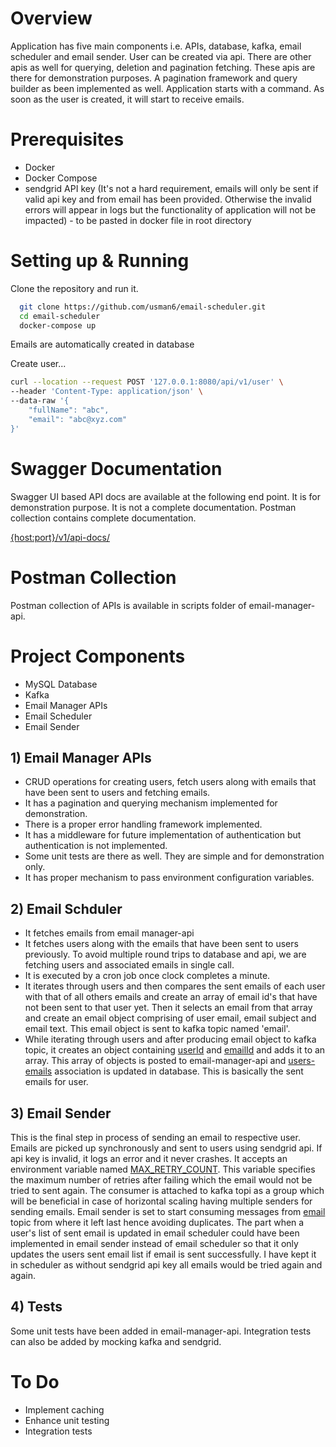 # Overview

Application has five main components i.e. APIs, database, kafka, email scheduler and email sender. User can be created via api. There are other apis as well for querying, deletion and pagination fetching. These apis are there for demonstration purposes. A pagination framework and query builder as  been implemented as well. Application starts with a command. As soon as the user is created, it will start to receive emails.

# Prerequisites

- Docker
- Docker Compose
- sendgrid API key (It's not a hard requirement, emails will only be sent if valid api key and from email has been provided. Otherwise the invalid errors will appear in logs but the functionality of application will not be impacted) - to be pasted in docker file in root directory

# Setting up & Running

Clone the repository and run it.

```bash
  git clone https://github.com/usman6/email-scheduler.git
  cd email-scheduler
  docker-compose up
```
Emails are automatically created in database

Create user...

```bash
curl --location --request POST '127.0.0.1:8080/api/v1/user' \
--header 'Content-Type: application/json' \
--data-raw '{
    "fullName": "abc",
    "email": "abc@xyz.com"
}'
```

# Swagger Documentation

Swagger UI based API docs are available at the following end point. It is for demonstration purpose. It is not a complete documentation. Postman collection contains complete documentation.

[{host:port}/v1/api-docs/]()

# Postman Collection

Postman collection of APIs is available in scripts folder of email-manager-api.

# Project Components

- MySQL Database
- Kafka
- Email Manager APIs
- Email Scheduler
- Email Sender


## 1) Email Manager APIs

- CRUD operations for creating users, fetch users along with emails that have been sent to users and fetching emails.
- It has a pagination and querying mechanism implemented for demonstration.
- There is a proper error handling framework implemented. 
- It has a middleware for future implementation of authentication but authentication is not implemented.
- Some unit tests are there as well. They are simple and for demonstration only.
- It has proper mechanism to pass environment configuration variables.

## 2) Email Schduler

- It fetches emails from email manager-api
- It fetches users along with the emails that have been sent to users previously. To avoid multiple round trips to database and api, we are fetching users and associated emails in single call.
- It is executed by a cron job once clock completes a minute. 
- It iterates through users and then compares the sent emails of each user with that of all others emails and create an array of email id's that have not been sent to that user yet. Then it selects an email from that array and create an email object comprising of user email, email subject and email text. This email object is sent to kafka topic named 'email'.
- While iterating through users and after producing email object to kafka topic, it creates an object containing [userId]() and [emailId]() and adds it to an array. This array of objects is posted to email-manager-api and [users-emails]() association is updated in database. This is basically the sent emails for user. 

## 3) Email Sender

This is the final step in process of sending an email to respective user. Emails are picked up synchronously and sent to users using sendgrid api. If api key is invalid, it logs an error and it never crashes. It accepts an environment variable named [MAX_RETRY_COUNT](). This variable specifies the maximum number of retries after failing which the email would not be tried to sent again. The consumer is attached to kafka topi as a group which will be beneficial in case of horizontal scaling having multiple senders for sending emails. Email sender is set to start consuming messages from [email]() topic from where it left last hence avoiding duplicates. The part when a user's list of sent email is updated in email scheduler could have been implemented in email sender instead of email scheduler so that it only updates the users sent email list if email is sent successfully. I have kept it in scheduler as without sendgrid api key all emails would be tried again and again.

## 4) Tests

Some unit tests have been added in email-manager-api. Integration tests can also be added by mocking kafka and sendgrid. 

# To Do

- Implement caching
- Enhance unit testing
- Integration tests


